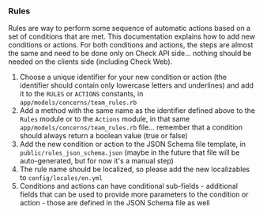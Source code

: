### Rules

Rules are way to perform some sequence of automatic actions based on a set of conditions that are met. This documentation explains how to add new conditions or actions. For both conditions and actions, the steps are almost the same and need to be done only on Check API side... nothing should be needed on the clients side (including Check Web).

1. Choose a unique identifier for your new condition or action (the identifier should contain only lowercase letters and underlines) and add it to the `RULES` or `ACTIONS` constants, in `app/models/concerns/team_rules.rb`
2. Add a method with the same name as the identifier defined above to the `Rules` module or to the `Actions` module, in that same `app/models/concerns/team_rules.rb` file... remember that a condition should always return a boolean value (true or false)
3. Add the new condition or action to the JSON Schema file template, in `public/rules_json_schema.json` (maybe in the future that file will be auto-generated, but for now it's a manual step)
4. The rule name should be localized, so please add the new localizables to `config/locales/en.yml`
5. Conditions and actions can have conditional sub-fields - additional fields that can be used to provide more parameters to the condition or action - those are defined in the JSON Schema file as well
